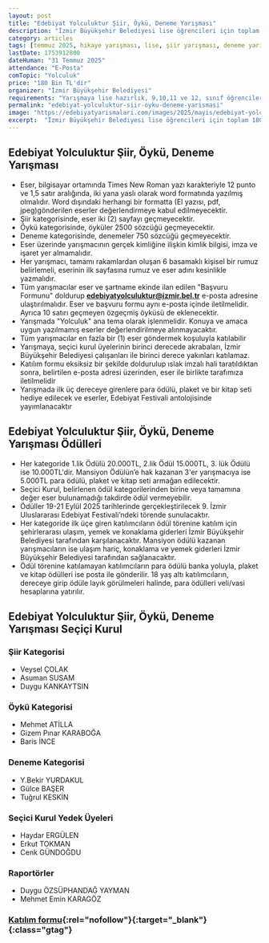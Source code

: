 ```yaml
---
layout: post
title: "Edebiyat Yolculuktur Şiir, Öykü, Deneme Yarışması"
description: "İzmir Büyükşehir Belediyesi lise öğrencileri için toplam 180 Bin TL ödüllü Edebiyat Yolculuktur Şiir, Öykü, Deneme Yarışması düzenliyor."
category: articles
tags: [temmuz 2025, hikaye yarışması, lise, şiir yarışması, deneme yarışması]
lastDate: 1753912800
dateHuman: "31 Temmuz 2025"
attendance: "E-Posta"
comTopic: "Yolculuk"
price: "180 Bin TL'dir"
organizer: "İzmir Büyükşehir Belediyesi"
requirements: "Yarışmaya lise hazırlık, 9,10,11 ve 12, sınıf öğrencileri katılabilir."
permalink: "edebiyat-yolculuktur-siir-oyku-deneme-yarismasi"
image: "https://edebiyatyarismalari.com/images/2025/mayis/edebiyat-yolculuktur-siir-oyku-deneme-yarismasi.jpg"
excerpt:  "İzmir Büyükşehir Belediyesi lise öğrencileri için toplam 180 Bin TL ödüllü Edebiyat Yolculuktur Şiir, Öykü, Deneme Yarışması düzenliyor."
---
```


## Edebiyat Yolculuktur Şiir, Öykü, Deneme Yarışması

- Eser, bilgisayar ortamında Times New Roman yazı karakteriyle 12 punto ve 1,5 satır aralığında, iki yana yaslı olarak word formatında yazılmış olmalıdır. Word dışındaki herhangi bir formatta (El yazısı, pdf, jpeg)gönderilen eserler değerlendirmeye kabul edilmeyecektir.
- Şiir kategorisinde, eser iki (2) sayfayı geçmeyecektir.
- Öykü kategorisinde, öyküler 2500 sözcüğü geçmeyecektir.
- Deneme kategorisinde, denemeler 750 sözcüğü geçmeyecektir.
- Eser üzerinde yarışmacının gerçek kimliğine ilişkin kimlik bilgisi, imza ve işaret yer almamalıdır.
- Her yarışmacı, tamamı rakamlardan oluşan 6 basamaklı kişisel bir rumuz belirlemeli, eserinin ilk sayfasına rumuz ve eser adını kesinlikle yazmalıdır.
- Tüm yarışmacılar eser ve şartname ekinde ilan edilen "Başvuru Formunu" doldurup **edebiyatyolculuktur@izmir.bel.tr** e-posta adresine ulaştırılmalıdır. Eser ve başvuru formu aynı e-posta içinde iletilmelidir. Ayrıca 10 satırı geçmeyen özgeçmiş öyküsü de eklenecektir.
- Yarışmada "Yolculuk" ana tema olarak işlenmelidir. Konuya ve amaca uygun yazılmamış eserler değerlendirilmeye alınmayacaktır.
- Tüm yarışmacılar en fazla bir (1) eser göndermek koşuluyla katılabilir
- Yarışmaya, seçici kurul üyelerinin birinci derecede akrabaları, İzmir Büyükşehir Belediyesi çalışanları ile birinci derece yakınları katılamaz.
- Katılım formu eksiksiz bir şekilde doldurulup ıslak imzalı hali taratıldıktan sonra, belirtilen e-posta adresi üzerinden, eser ile birlikte tarafımıza iletilmelidir
- Yarışmada ilk üç dereceye girenlere para ödülü, plaket ve bir kitap seti hediye edilecek ve eserler, Edebiyat Festivali antolojisinde yayımlanacaktır

## Edebiyat Yolculuktur Şiir, Öykü, Deneme Yarışması Ödülleri

- Her kategoride 1.lik Ödülü 20.000TL, 2.lik Ödül 15.000TL, 3. lük Ödülü ise 10.000TL'dir. Mansiyon Ödülün’e hak kazanan 3'er yarışmacıya ise 5.000TL para ödülü, plaket ve kitap seti armağan edilecektir.
- Seçici Kurul, belirlenen ödül kategorilerinden birine veya tamamına değer eser bulunamadığı takdirde ödül vermeyebilir.
- Ödüller 19-21 Eylül 2025 tarihlerinde gerçekleştirilecek 9. İzmir Uluslararası Edebiyat Festivali’ndeki törende sunulacaktır.
- Her kategoride ilk üçe giren katılımcıların ödül törenine katılım için şehirlerarası ulaşım, yemek ve konaklama giderleri İzmir Büyükşehir Belediyesi tarafından karşılanacaktır. Mansiyon ödülü kazanan yarışmacıların ise ulaşım hariç, konaklama ve yemek giderleri İzmir Büyükşehir Belediyesi tarafından sağlanacaktır.
- Ödül törenine katılamayan katılımcıların para ödülü banka yoluyla, plaket ve kitap ödülleri ise posta ile gönderilir. 18 yaş altı katılımcıların, dereceye girip ödüle layık görülmeleri halinde, para ödülleri veli/vasi hesaplarına yatırılır.

## Edebiyat Yolculuktur Şiir, Öykü, Deneme Yarışması Seçiçi Kurul

### Şiir Kategorisi
- Veysel ÇOLAK
- Asuman SUSAM
- Duygu KANKAYTSIN

### Öykü Kategorisi
- Mehmet ATİLLA
- Gizem Pınar KARABOĞA
- Baris İNCE

### Deneme Kategorisi
- Y.Bekir YURDAKUL
- Gülce BAŞER
- Tuğrul KESKİN

### Seçici Kurul Yedek Üyeleri
- Haydar ERGÜLEN
- Erkut TOKMAN
- Cenk GÜNDOĞDU

### Raportörler 
- Duygu ÖZSÜPHANDAĞ YAYMAN
- Mehmet Emin KARAGÖZ



### [Katılım formu](https://ebelge.izmir.bel.tr/edebiyat_festivali_katilim_formu.pdf?ref=edebiyatyarismalari.com){:rel="nofollow"}{:target="_blank"}{:class="gtag"}